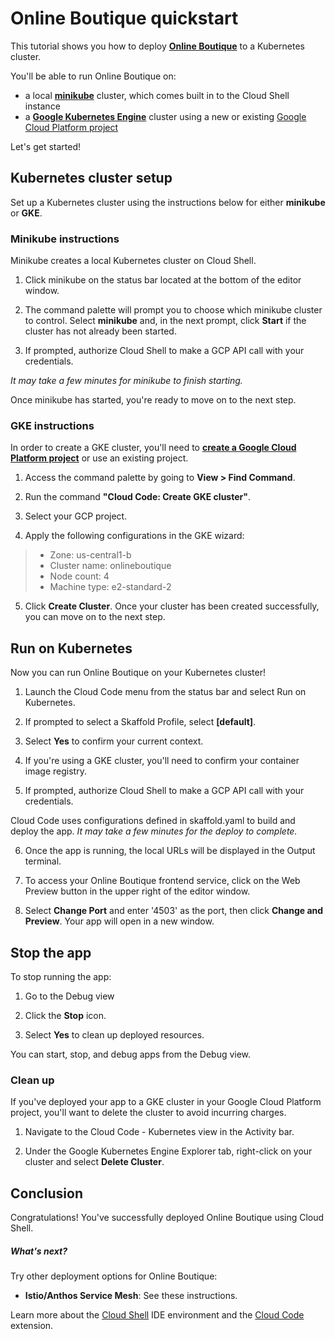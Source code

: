 # Online Boutique quickstart

This tutorial shows you how to deploy **[Online Boutique](https://github.com/GoogleCloudPlatform/microservices-demo)** to a Kubernetes cluster.

You'll be able to run Online Boutique on:
- a local **[minikube](https://minikube.sigs.k8s.io/docs/)** cluster, which comes built in to the Cloud Shell instance
- a **[Google Kubernetes Engine](https://cloud.google.com/kubernetes-engine)** cluster using a new or existing [Google Cloud Platform project](https://cloud.google.com/resource-manager/docs/creating-managing-projects#creating_a_project)

Let's get started!


## Kubernetes cluster setup

Set up a Kubernetes cluster using the instructions below for either **minikube** or **GKE**.

### Minikube instructions

Minikube creates a local Kubernetes cluster on Cloud Shell.

1. Click <walkthrough-editor-spotlight spotlightId="minikube-status-bar">minikube</walkthrough-editor-spotlight> on the status bar located at the bottom of the editor window.

2. The command palette will prompt you to choose which minikube cluster to control. Select **minikube** and, in the next prompt, click **Start** if the cluster has not already been started. 

3. If prompted, authorize Cloud Shell to make a GCP API call with your credentials.

*It may take a few minutes for minikube to finish starting.*

Once minikube has started, you're ready to move on to the next step. 

### GKE instructions

In order to create a GKE cluster, you'll need to **[create a Google Cloud Platform project](https://cloud.google.com/resource-manager/docs/creating-managing-projects#creating_a_project)** or use an existing project.

1. Access the command palette by going to **View > Find Command**.

2. Run the command **"Cloud Code: Create GKE cluster"**.

3. Select your GCP project. 

4. Apply the following configurations in the GKE wizard:  
> - Zone: us-central1-b
> - Cluster name: onlineboutique
> - Node count: 4
> - Machine type: e2-standard-2

5. Click **Create Cluster**. Once your cluster has been created successfully, you can move on to the next step.


## Run on Kubernetes

Now you can run Online Boutique on your Kubernetes cluster!

1. Launch the <walkthrough-editor-spotlight spotlightId="cloud-code-status-bar">Cloud Code menu</walkthrough-editor-spotlight> from the status bar and select <walkthrough-editor-spotlight spotlightId="cloud-code-run-on-k8s">Run on Kubernetes</walkthrough-editor-spotlight>.

2. If prompted to select a Skaffold Profile, select **[default]**.

3. Select **Yes** to confirm your current context.

4. If you're using a GKE cluster, you'll need to confirm your container image registry.

5. If prompted, authorize Cloud Shell to make a GCP API call with your credentials.

Cloud Code uses configurations defined in <walkthrough-editor-open-file filePath="skaffold.yaml">skaffold.yaml</walkthrough-editor-open-file> to build and deploy the app. *It may take a few minutes for the deploy to complete.*

6. Once the app is running, the local URLs will be displayed in the <walkthrough-editor-spotlight spotlightId="output">Output</walkthrough-editor-spotlight> terminal. 

7. To access your Online Boutique frontend service, click on the <walkthrough-spotlight-pointer spotlightId="devshell-web-preview-button" target="cloudshell">Web Preview button</walkthrough-spotlight-pointer> in the upper right of the editor window.

8. Select **Change Port** and enter '4503' as the port, then click **Change and Preview**. Your app will open in a new window. 


## Stop the app

To stop running the app: 

1. Go to the <walkthrough-editor-spotlight spotlightId="activity-bar-debug">Debug view</walkthrough-editor-spotlight> 

2. Click the **Stop** icon.

3. Select **Yes** to clean up deployed resources. 

You can start, stop, and debug apps from the Debug view.

### Clean up

If you've deployed your app to a GKE cluster in your Google Cloud Platform project, you'll want to delete the cluster to avoid incurring charges.

1. Navigate to the <walkthrough-editor-spotlight spotlightId="activity-bar-cloud-k8s">Cloud Code - Kubernetes view</walkthrough-editor-spotlight> in the Activity bar.

2. Under the <walkthrough-editor-spotlight spotlightId="cloud-code-gke-explorer">Google Kubernetes Engine Explorer tab</walkthrough-editor-spotlight>, right-click on your cluster and select **Delete Cluster**.


## Conclusion

<walkthrough-conclusion-trophy></walkthrough-conclusion-trophy>

Congratulations! You've successfully deployed Online Boutique using Cloud Shell.

<walkthrough-inline-feedback></walkthrough-inline-feedback>

##### What's next?

Try other deployment options for Online Boutique:
- **Istio/Anthos Service Mesh**: <walkthrough-editor-open-file filePath="./kustomize/components/service-mesh-istio/README.md">See these instructions</walkthrough-editor-open-file>.

Learn more about the [Cloud Shell](https://cloud.google.com/shell) IDE environment and the [Cloud Code](https://cloud.google.com/code) extension.
